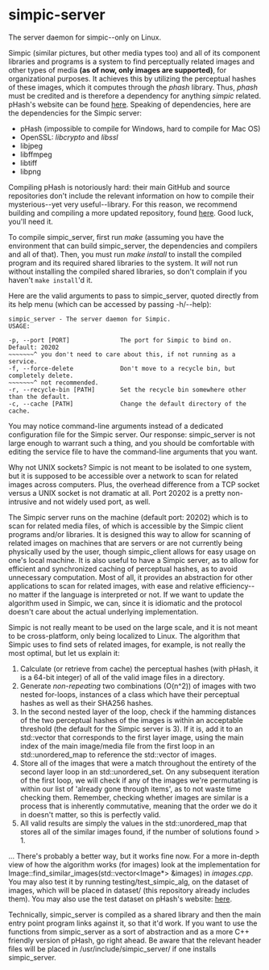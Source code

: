 
# simpic-server
The server daemon for simpic--only on Linux. 

Simpic (similar pictures, but other media types too) and all of its component libraries and programs is a system to find perceptually related images and other types of media **(as of now, only images are supported)**, for organizational purposes. It achieves this by utilizing the perceptual hashes of these images, which it computes through the *phash* library. Thus, *phash* must be credited and is therefore a dependency for anything *simpic* related. pHash's website can be found [here](https://www.phash.org/). Speaking of dependencies, here are the dependencies for the Simpic server:

 - pHash (impossible to compile for Windows, hard to compile for Mac OS)
 - OpenSSL: *libcrypto* and *libssl*
 - libjpeg
 - libffmpeg
 - libtiff
 - libpng

Compiling pHash is notoriously hard: their main GitHub and source repositories don't include the relevant information on how to compile their mysterious--yet very useful--library. For this reason, we recommend building and compiling a more updated repository, found [here](https://github.com/starkdg/phash). Good luck, you'll need it.

To compile simpic_server, first run *make* (assuming you have the environment that can build simpic_server, the dependencies and compilers and all of that). Then, you must run *make install* to install the compiled program and its required shared libraries to the system. It *will* not run without installing the compiled shared libraries, so don't complain if you haven't `make install`'d it. 

Here are the valid arguments to pass to simpic_server, quoted directly from its help menu (which can be accessed by passing -h/--help):

    simpic_server - The server daemon for Simpic.
    USAGE:
    
    -p, --port [PORT]              The port for Simpic to bind on. Default: 20202
    ~~~~~~~^ you don't need to care about this, if not running as a service.
    -f, --force-delete             Don't move to a recycle bin, but completely delete.
    ~~~~~~~^ not recommended.
    -r, --recycle-bin [PATH]       Set the recycle bin somewhere other than the default.
    -c, --cache [PATH]             Change the default directory of the cache.

You may notice command-line arguments instead of a dedicated configuration file for the Simpic server. Our response: simpic_server is not large enough to warrant such a thing, and you should be comfortable with editing the service file to have the command-line arguments that you want.

Why not UNIX sockets? Simpic is not meant to be isolated to one system, but it is supposed to be accessible over a network to scan for related images across computers. Plus, the overhead difference from a TCP socket versus a UNIX socket is not dramatic at all. Port 20202 is a pretty non-intrusive and not widely used port, as well. 

The Simpic server runs on the machine (default port: 20202) which is to scan for related media files, of which is accessible by the Simpic client programs and/or libraries. It is designed this way to allow for scanning of related images on machines that are servers or are not currently being physically used by the user, though simpic_client allows for easy usage on one's local machine. It is also useful to have a Simpic server, as to allow for efficient and synchronized caching of perceptual hashes, as to avoid unnecessary computation. Most of all, it provides an abstraction for other applications to scan for related images, with ease and relative efficiency--no matter if the language is interpreted or not. If we want to update the algorithm used in Simpic, we can, since it is idiomatic and the protocol doesn't care about the actual underlying implementation.

Simpic is not really meant to be used on the large scale, and it is not meant to be cross-platform, only being localized to Linux. The algorithm that Simpic uses to find sets of related images, for example, is not really the most optimal, but let us explain it:

 1. Calculate (or retrieve from cache) the perceptual hashes (with pHash, it is a 64-bit integer) of all of the valid image files in a directory.
 2. Generate *non-repeating* two combinations (O(n^2)) of images with two nested for-loops, instances of a class which have their perceptual hashes as well as their SHA256 hashes.
 3. In the second nested layer of the loop, check if the hamming distances of the two perceptual hashes of the images is within an acceptable threshold (the default for the Simpic server is 3). If it is, add it to an std::vector that corresponds to the first layer image, using the main index of the main image/media file from the first loop in an std::unordered_map to reference the std::vector of images.
 4. Store all of the images that were a match throughout the entirety of the second layer loop in an std::unordered_set. On any subsequent iteration of the first loop, we will check if any of the images we're permutating is within our list of 'already gone through items', as to not waste time checking them. Remember, checking whether images are similar is a process that is inherently commutative, meaning that the order we do it in doesn't matter, so this is perfectly valid.
 5. All valid results are simply the values in the std::unordered_map that stores all of the similar images found, if the number of solutions found > 1.

... There's probably a better way, but it works fine now. For a more in-depth view of how the algorithm works (for images) look at the implementation for Image::find_similar_images(std::vector<Image*> &images) in *images.cpp*. You may also test it by running testing/test_simpic_alg, on the dataset of images, which will be placed in dataset/ (this repository already includes them). You may also use the test dataset on pHash's website: [here](https://www.phash.org/download/). 

Technically, simpic_server is compiled as a shared library and then the main entry point program links against it, so that it'd work. If you want to use the functions from simpic_server as a sort of abstraction and as a more C++ friendly version of pHash, go right ahead. Be aware that the relevant header files will be placed in /usr/include/simpic_server/ if one installs simpic_server. 

